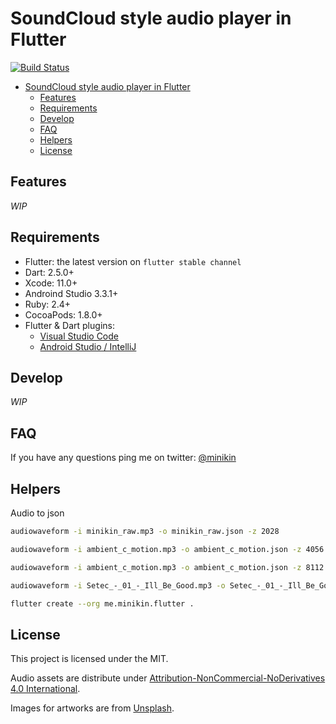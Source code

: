 # SoundCloud style audio player in Flutter

[![Build Status](https://app.bitrise.io/app/474b5771151802eb/status.svg?token=4s7obPnI_yciJHHVwQG_Bg&branch=develop)](https://app.bitrise.io/app/474b5771151802eb)

- [SoundCloud style audio player in Flutter](#soundcloud-style-audio-player-in-flutter)
  - [Features](#features)
  - [Requirements](#requirements)
  - [Develop](#develop)
  - [FAQ](#faq)
  - [Helpers](#helpers)
  - [License](#license)

## Features

_WIP_

## Requirements

- Flutter: the latest version on `flutter stable channel`
- Dart: 2.5.0+
- Xcode: 11.0+
- Androind Studio 3.3.1+
- Ruby: 2.4+
- CocoaPods: 1.8.0+
- Flutter & Dart plugins:
  - [Visual Studio Code](https://flutter.dev/docs/get-started/editor?tab=androidstudio)
  - [Android Studio / IntelliJ](https://flutter.dev/docs/get-started/editor?tab=vscode)

## Develop

_WIP_

## FAQ

If you have any questions ping me on twitter: [@minikin](https://twitter.com/minikin)

## Helpers

Audio to json

```sh
audiowaveform -i minikin_raw.mp3 -o minikin_raw.json -z 2028

audiowaveform -i ambient_c_motion.mp3 -o ambient_c_motion.json -z 4056

audiowaveform -i ambient_c_motion.mp3 -o ambient_c_motion.json -z 8112

audiowaveform -i Setec_-_01_-_Ill_Be_Good.mp3 -o Setec_-_01_-_Ill_Be_Good.json -z 16224
```

```sh
flutter create --org me.minikin.flutter .
```

## License

This project is licensed under the MIT.

Audio assets are distribute under [Attribution-NonCommercial-NoDerivatives 4.0 International](https://creativecommons.org/licenses/by-nc-nd/4.0/legalcode).

Images for artworks are from [Unsplash](https://unsplash.com).
